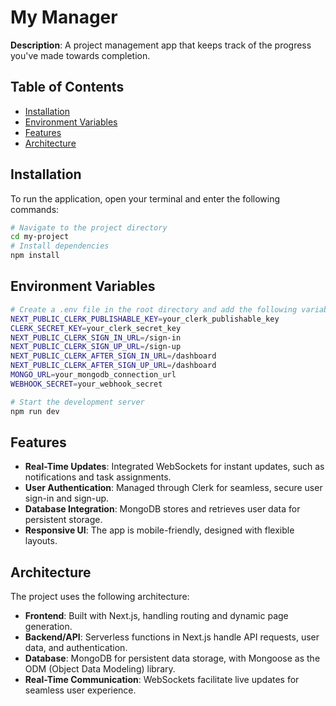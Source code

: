 # My Manager

**Description**: A project management app that keeps track of the progress you've made towards completion.

## Table of Contents

- [Installation](#installation)
- [Environment Variables](#environment-variables)
- [Features](#features)
- [Architecture](#architecture)

## Installation

To run the application, open your terminal and enter the following commands:

```bash
# Navigate to the project directory
cd my-project
# Install dependencies
npm install
```

## Environment Variables

```bash
# Create a .env file in the root directory and add the following variables:
NEXT_PUBLIC_CLERK_PUBLISHABLE_KEY=your_clerk_publishable_key
CLERK_SECRET_KEY=your_clerk_secret_key
NEXT_PUBLIC_CLERK_SIGN_IN_URL=/sign-in
NEXT_PUBLIC_CLERK_SIGN_UP_URL=/sign-up
NEXT_PUBLIC_CLERK_AFTER_SIGN_IN_URL=/dashboard
NEXT_PUBLIC_CLERK_AFTER_SIGN_UP_URL=/dashboard
MONGO_URL=your_mongodb_connection_url
WEBHOOK_SECRET=your_webhook_secret

# Start the development server
npm run dev
```

## Features

- **Real-Time Updates**: Integrated WebSockets for instant updates, such as notifications and task assignments.
- **User Authentication**: Managed through Clerk for seamless, secure user sign-in and sign-up.
- **Database Integration**: MongoDB stores and retrieves user data for persistent storage.
- **Responsive UI**: The app is mobile-friendly, designed with flexible layouts.

## Architecture

The project uses the following architecture:

- **Frontend**: Built with Next.js, handling routing and dynamic page generation.
- **Backend/API**: Serverless functions in Next.js handle API requests, user data, and authentication.
- **Database**: MongoDB for persistent data storage, with Mongoose as the ODM (Object Data Modeling) library.
- **Real-Time Communication**: WebSockets facilitate live updates for seamless user experience.

